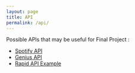 ```yaml
---
layout: page
title: API
permalink: /api/
---
```

Possible APIs that may be useful for Final Project : 
- [Spotify API](https://sanikasha.github.io/superFastPages/week%207/2022/10/10/APIspotify.html)
- [Genius API](https://sanikasha.github.io/superFastPages/week%207/2022/10/07/APIGroup.html)
- [Rapid API Example](https://sanikasha.github.io/superFastPages/techtalk/rapidapi)